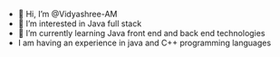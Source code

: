 - 👋 Hi, I’m @Vidyashree-AM
- 👀 I’m interested in Java full stack
- 🌱 I’m currently learning Java front end and back end technologies
- I am having an experience in java and C++ programming languages

<!---
Vidyashree-AM/Vidyashree-AM is a ✨ special ✨ repository because its `README.md` (this file) appears on your GitHub profile.
You can click the Preview link to take a look at your changes.
--->
